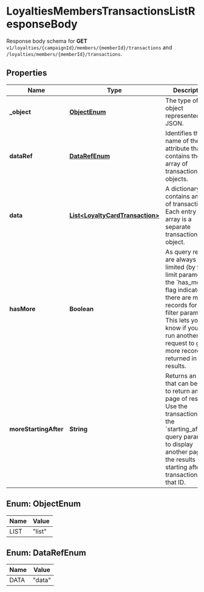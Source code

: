 

# LoyaltiesMembersTransactionsListResponseBody

Response body schema for **GET** `v1/loyalties/{campaignId}/members/{memberId}/transactions` and `/loyalties/members/{memberId}/transactions`.

## Properties

| Name | Type | Description |
|------------ | ------------- | ------------- |
|**_object** | [**ObjectEnum**](#ObjectEnum) | The type of the object represented by JSON. |
|**dataRef** | [**DataRefEnum**](#DataRefEnum) | Identifies the name of the attribute that contains the array of transaction objects. |
|**data** | [**List&lt;LoyaltyCardTransaction&gt;**](LoyaltyCardTransaction.md) | A dictionary that contains an array of transactions. Each entry in the array is a separate transaction object. |
|**hasMore** | **Boolean** | As query results are always limited (by the limit parameter), the &#x60;has_more&#x60; flag indicates if there are more records for given filter parameters. This lets you know if you can run another request to get more records returned in the results. |
|**moreStartingAfter** | **String** | Returns an ID that can be used to return another page of results. Use the transaction ID in the &#x60;starting_after_id&#x60; query parameter to display another page of the results starting after the transaction with that ID. |



## Enum: ObjectEnum

| Name | Value |
|---- | -----|
| LIST | &quot;list&quot; |



## Enum: DataRefEnum

| Name | Value |
|---- | -----|
| DATA | &quot;data&quot; |



